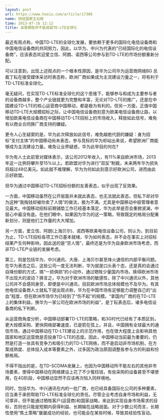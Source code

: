 ```yaml
---
layout: post
url: https://www.huxiu.com/article/17306
name: 财经国家王云辉
time: 2013-07-16 12:12
title: 自我牺牲并不能成就TD-LTE全球化
---
```

最近有观点称，中国TD-LTE的全球化发展，要依赖于更多的国际化电信设备商和中国电信设备商的共同努力，因此，以华为、中兴为代表的“已经国际化的电信设备商”，应该表态欢迎爱立信、阿朗、诺西等公司参与到TD-LTE的市场份额重新分配。

可以注意到，出现上述观点的一个根本性原因，是华为公司华为运营商网络BG 总裁丁耘在接受媒体采访时表态称，欧洲厂商如果成为主流建设力量之一，将有利于TD-LTE标准全球化。

毫无疑问，在实现TD-LTE标准全球化的这个思维下，能够参与和成为主要参与者的设备商越多，整个产业链就更为完整和丰富，无论对TD-LTE的推广，还是在中国建设TD-LTE的核心运营商中国移动，都是极为有利的。但另一方面，正值中国移动TD-LTE大规模招标之际，让中国电信设备商刻意为欧美电信设备商让路，以增加欧美电信设备商在中国移动TD-LTE招标上的市场收入，释放如此信号，难免有以商业合同换厂商支持的嫌疑。

更令人心生疑窦的是，华为此次释放如此信号，难免越庖代厨的嫌疑：身为招标“支付主体”的中国移动尚未表态，参与竞标的华为却站出来说，希望欧洲厂商能够成为主流建设力量。难免让业界疑惑，华为此举目的何在?

华为有人士此前曾对媒体表示，该公司2012年收入，有11%来自欧洲市场，2013年这一比例将攀升至15%以上。若欧盟对华为进行“双反”制裁，未来两年华为损失将超过48亿美元。如此就不难理解，华为为何如此刻意示好欧洲公司，进而由此示好欧盟。

但华为通过中国移动TD-LTE招标份额的友善表态，似乎出现了反效果。

一方面，中国移动虽然在公开层面并未就此表态，也无法就此表态，但私下却对华为这种“我掏钱却被你卖了人情”的做法，极为不满。尤其是中国移动中层管理者意见最大。中国移动招标前期铺垫工作已经基本落定，华为此举是否会重掀波澜，中层心中最没有底。在他们眼中，如果因为华为的这一策略，导致既定的格局分配重新划分，则是他们工作量的大大增加。

另一方面，爱立信、阿朗(上海贝尔)、诺西等欧美电信设备公司，则认为，到目前为止，TD-LTE招标各项工作已基本就绪，华为如何表态，并不会在事实上对招标结果产生何种影响，因此送的是“空人情”，最终还是为华为自身欧洲市场考虑，而非TD-LTE产业链的发展考虑。

第三，则是包括华为、中兴通讯、大唐、上海贝尔甚至烽火通信的内部平衡问题。在华为表态之后，这些公司一度无法判断，华为就是口头表个态，还是真的会通过自降份额的方式，搞“一损俱损”的小动作，通过牺牲少量国内市场，换得欧洲市场不出现大的波动？换言之，华为对于欧洲市场的敏感性，除了中兴通讯以外，其他公司并不会感同身受，即便是中兴通讯，目前欧洲市场总体规模也不及华为。有其他电信设备商人士就私下提出观点称，华为在中国市场有足够能力调整自己的“出血”程度，但在欧洲市场华为已经到了“伤不起”的规模。“拿国内厂商的在TD-LTE上的集体利益，换华为一家公司在欧洲市场的利益”，是丁耘表态后，诸多电信设备商的私下判断。

从运营商角度分析，中国移动部署TD-LTE的策略，和3G时代已经有了本质区别，更大规模采购、更快网络部署速度，已是箭在弦上。并且，中国拥有全球最大的通信市场，通过中国移动在TD-LTE建设上的示范作用，也在很大程度上会影响其他国家和地区运营商是否投身TD-LTE的态度。因此，中国移动当前最为重要的，仍然是打造一张具有竞争力和吸引力的TD-LTE网络，而不是启动非市场机制，在方案成熟度、总体投入成本等要素之外，过多因为政治原因调整各参与方的利益和份额格局。

不得不指出的是，在TD-SCDMA发展上，也因为中国移动所不能左右的其他非市场要素，使得中国移动在网络建设上花了不少冤枉钱，有些采购的设备甚至不堪使用，在4G阶段，中国移动显然不应该再次陷入同样境地。

同时，包括华为、中兴通讯在内的一批厂商，也已经具备国际化公司的多种要素，应当勇于承担帮助TD-LTE标准全球化的责任。尽管企业考虑自身市场和利益，无可厚非，但不能通过牺牲客户(运营商)和国家战略，来达到实现自身市场需求的目标，否则也只能是短期内获得利益、长期输在战略层面。对于少数公司而言，长期性使用“焦土策略”屡屡成功的经验，也可能会在某些时候，导致其经验性盲动。

